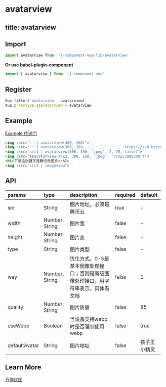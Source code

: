 # avatarview

title: avatarview
---

## Import

``` js
import avatarview from 'rj-component-vue/lib/avatarview'
```

**Or use [babel-plugin-component](https://www.npmjs.com/package/babel-plugin-component)**

``` js
import { avatarview } from 'rj-component-vue'
```

## Register

``` js
Vue.filter('avatarview', avatarview)
Vue.prototype.$$avatarview = avatarview
```

## Example

[Example 传送门](//zhouyu1993.github.io/rjcv/#/avatarview)

``` html
<img :src="'' | avatarview(300, 160)">
<img :src="'' | avatarview(300, 160, '', '', '', '', 'https://ss0.bdstatic.com/70cFvHSh_Q1YnxGkpoWK1HF6hhy/it/u=1881776517,987084327&fm=27&gp=0.jpg')">
<img :src="src1 | avatarview(300, 160, 'jpeg', 2, 70, false)">
<img :src="$$avatarview(src2, 300, 160, 'jpeg', 'crop/300x300')">
<h1>下面这张就不是腾讯云图片</h1>
<img :src="src3 | imageview">
```

## API

| params | type | description | required | default |
|:---|:---|:---|:---|:---|
| src | String | 图片地址，必须是腾讯云 | true | - |
| width | Number, String | 图片宽 | false | - |
| height | Number, String | 图片高 | false | - |
| type | String | 图片类型 | false | - |
| way | Number, String | 优化方式。0-5是基本图像处理接口；否则是高级图像处理接口，用字符串表示。具体看文档 | false | 1 |
| quality | Number, String | 图片质量 | false | 85 |
| useWebp | Boolean | 当设备支持webp时是否强制使用webp | false | true |
| defaultAvatar | String | 图片地址 | false | 孩子王小精灵 |

## Learn More

[万像优图](https://cloud.tencent.com/document/product/275/3807#8-.E5.9B.BE.E5.83.8F.E5.A4.84.E7.90.86)
